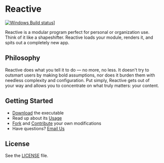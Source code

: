 # Reactive

[![Windows Build status](https://ci.appveyor.com/api/projects/status/uy46b51xk9k8uj8x?svg=true)](https://ci.appveyor.com/project/heywhite/reactivemain)]

Reactive is a modular program perfect for personal or organization use. Think of it like a shapeshifter. Reactive loads your module, renders it, and spits out a completely new app.

## Philosophy

Reactive does what you tell it to do — no more, no less. It doesn't try to outsmart users by making bold assumptions, nor does it burden them with needless complexity and configuration. Put simply, Reactive gets out of your way and allows you to concentrate on what truly matters: your content.

## Getting Started

* [Download](https://github.com/ReactiveTeam/ReactiveMain/releases/) the executable
* Read up about its [Usage](https://github.com/ReactiveTeam/ReactiveMain/wiki)
* [Fork](https://github.com/ReactiveTeam/ReactiveMain/fork) and [Contribute](#) your own modifications
* Have questions? [Email Us](mailto:haikalizz@prototypestd.cu.ma)

## License

See the [LICENSE](https://github.com/ReactiveTeam/ReactiveMain/LICENSE) file.
